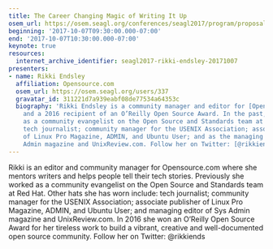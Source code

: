 ```yaml
---
title: The Career Changing Magic of Writing It Up
osem_url: https://osem.seagl.org/conferences/seagl2017/program/proposals/406
beginning: '2017-10-07T09:30:00.000-07:00'
end: '2017-10-07T10:30:00.000-07:00'
keynote: true
resources:
  internet_archive_identifier: seagl2017-rikki-endsley-20171007
presenters:
- name: Rikki Endsley
  affiliation: Opensource.com
  osem_url: https://osem.seagl.org/users/337
  gravatar_id: 311221d7a939eabf08de77534a64353c
  biography: 'Rikki Endsley is a community manager and editor for [Opensource.com](https://opensource.com/),
    and a 2016 recipient of an O’Reilly Open Source Award. In the past, she worked
    as a community evangelist on the Open Source and Standards team at Red Hat; freelance
    tech journalist; community manager for the USENIX Association; associate publisher
    of Linux Pro Magazine, ADMIN, and Ubuntu User; and as the managing editor of Sys
    Admin magazine and UnixReview.com. Follow her on Twitter: [@rikkiends](https://twitter.com/rikkiends).'
---
```


Rikki is an editor and community manager for Opensource.com where she mentors writers and helps people tell their tech stories. Previously she worked as a community evangelist on the Open Source and Standards team at Red Hat. Other hats she has worn include: tech journalist; community manager for the USENIX Association; associate publisher of Linux Pro Magazine, ADMIN, and Ubuntu User; and managing editor of Sys Admin magazine and UnixReview.com. In 2016 she won an O’Reilly Open Source Award for her tireless work to build a vibrant, creative and well-documented open source community. Follow her on Twitter: @rikkiends
